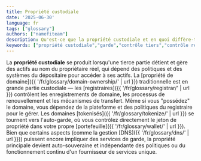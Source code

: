 ```yaml
---
title: Propriété custodiale
date: '2025-06-30'
language: fr
tags: ["glossary"]
authors: ["namefiteam"]
description: Qu'est-ce que la propriété custodiale et en quoi diffère-t-elle de l'auto-garde ?
keywords: ["propriété custodiale","garde","contrôle tiers","contrôle registraire","stockage centralisé"]
---
```


La **propriété custodiale** se produit lorsqu'une tierce partie détient et gère des actifs au nom du propriétaire réel, qui dépend des politiques et des systèmes du dépositaire pour accéder à ses actifs. La [propriété de domaine]({{ '/fr/glossary/domain-ownership/' | url }}) traditionnelle est en grande partie custodiale — les [registraires]({{ '/fr/glossary/registrar/' | url }}) contrôlent les enregistrements de domaine, les processus de renouvellement et les mécanismes de transfert. Même si vous "possédez" le domaine, vous dépendez de la plateforme et des politiques du registraire pour le gérer. Les domaines [tokenisés]({{ '/fr/glossary/tokenize/' | url }}) se tournent vers l'auto-garde, où vous contrôlez directement le jeton de propriété dans votre propre [portefeuille]({{ '/fr/glossary/wallet/' | url }}). Bien que certains aspects (comme la gestion [DNS]({{ '/fr/glossary/dns/' | url }})) puissent encore impliquer des services de garde, la propriété principale devient auto-souveraine et indépendante des politiques ou du fonctionnement continu d'un fournisseur de services unique.